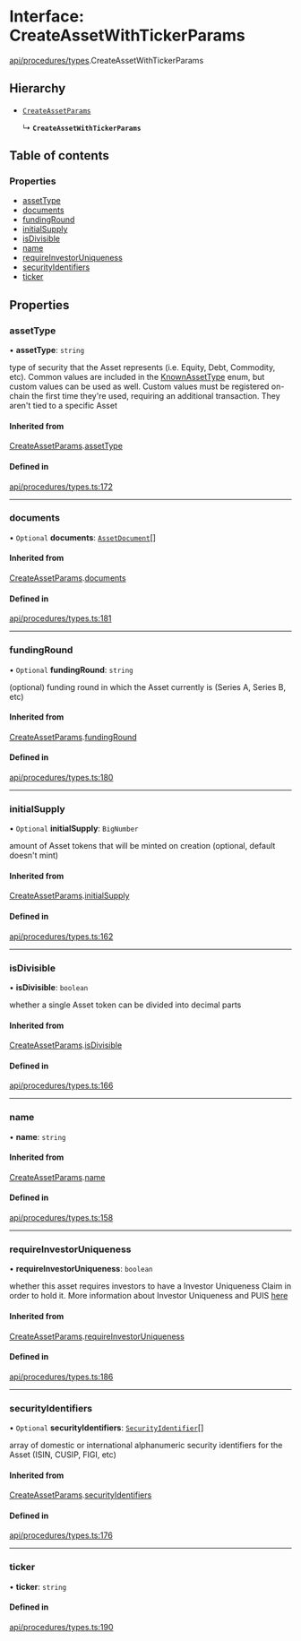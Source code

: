 # Interface: CreateAssetWithTickerParams

[api/procedures/types](../wiki/api.procedures.types).CreateAssetWithTickerParams

## Hierarchy

- [`CreateAssetParams`](../wiki/api.procedures.types.CreateAssetParams)

  ↳ **`CreateAssetWithTickerParams`**

## Table of contents

### Properties

- [assetType](../wiki/api.procedures.types.CreateAssetWithTickerParams#assettype)
- [documents](../wiki/api.procedures.types.CreateAssetWithTickerParams#documents)
- [fundingRound](../wiki/api.procedures.types.CreateAssetWithTickerParams#fundinground)
- [initialSupply](../wiki/api.procedures.types.CreateAssetWithTickerParams#initialsupply)
- [isDivisible](../wiki/api.procedures.types.CreateAssetWithTickerParams#isdivisible)
- [name](../wiki/api.procedures.types.CreateAssetWithTickerParams#name)
- [requireInvestorUniqueness](../wiki/api.procedures.types.CreateAssetWithTickerParams#requireinvestoruniqueness)
- [securityIdentifiers](../wiki/api.procedures.types.CreateAssetWithTickerParams#securityidentifiers)
- [ticker](../wiki/api.procedures.types.CreateAssetWithTickerParams#ticker)

## Properties

### assetType

• **assetType**: `string`

type of security that the Asset represents (i.e. Equity, Debt, Commodity, etc). Common values are included in the
  [KnownAssetType](../wiki/types.KnownAssetType) enum, but custom values can be used as well. Custom values must be registered on-chain the first time
  they're used, requiring an additional transaction. They aren't tied to a specific Asset

#### Inherited from

[CreateAssetParams](../wiki/api.procedures.types.CreateAssetParams).[assetType](../wiki/api.procedures.types.CreateAssetParams#assettype)

#### Defined in

[api/procedures/types.ts:172](https://github.com/PolymathNetwork/polymesh-sdk/blob/299ce247/src/api/procedures/types.ts#L172)

___

### documents

• `Optional` **documents**: [`AssetDocument`](../wiki/types.AssetDocument)[]

#### Inherited from

[CreateAssetParams](../wiki/api.procedures.types.CreateAssetParams).[documents](../wiki/api.procedures.types.CreateAssetParams#documents)

#### Defined in

[api/procedures/types.ts:181](https://github.com/PolymathNetwork/polymesh-sdk/blob/299ce247/src/api/procedures/types.ts#L181)

___

### fundingRound

• `Optional` **fundingRound**: `string`

(optional) funding round in which the Asset currently is (Series A, Series B, etc)

#### Inherited from

[CreateAssetParams](../wiki/api.procedures.types.CreateAssetParams).[fundingRound](../wiki/api.procedures.types.CreateAssetParams#fundinground)

#### Defined in

[api/procedures/types.ts:180](https://github.com/PolymathNetwork/polymesh-sdk/blob/299ce247/src/api/procedures/types.ts#L180)

___

### initialSupply

• `Optional` **initialSupply**: `BigNumber`

amount of Asset tokens that will be minted on creation (optional, default doesn't mint)

#### Inherited from

[CreateAssetParams](../wiki/api.procedures.types.CreateAssetParams).[initialSupply](../wiki/api.procedures.types.CreateAssetParams#initialsupply)

#### Defined in

[api/procedures/types.ts:162](https://github.com/PolymathNetwork/polymesh-sdk/blob/299ce247/src/api/procedures/types.ts#L162)

___

### isDivisible

• **isDivisible**: `boolean`

whether a single Asset token can be divided into decimal parts

#### Inherited from

[CreateAssetParams](../wiki/api.procedures.types.CreateAssetParams).[isDivisible](../wiki/api.procedures.types.CreateAssetParams#isdivisible)

#### Defined in

[api/procedures/types.ts:166](https://github.com/PolymathNetwork/polymesh-sdk/blob/299ce247/src/api/procedures/types.ts#L166)

___

### name

• **name**: `string`

#### Inherited from

[CreateAssetParams](../wiki/api.procedures.types.CreateAssetParams).[name](../wiki/api.procedures.types.CreateAssetParams#name)

#### Defined in

[api/procedures/types.ts:158](https://github.com/PolymathNetwork/polymesh-sdk/blob/299ce247/src/api/procedures/types.ts#L158)

___

### requireInvestorUniqueness

• **requireInvestorUniqueness**: `boolean`

whether this asset requires investors to have a Investor Uniqueness Claim in order
  to hold it. More information about Investor Uniqueness and PUIS [here](https://developers.polymesh.live/introduction/identity#polymesh-unique-identity-system-puis)

#### Inherited from

[CreateAssetParams](../wiki/api.procedures.types.CreateAssetParams).[requireInvestorUniqueness](../wiki/api.procedures.types.CreateAssetParams#requireinvestoruniqueness)

#### Defined in

[api/procedures/types.ts:186](https://github.com/PolymathNetwork/polymesh-sdk/blob/299ce247/src/api/procedures/types.ts#L186)

___

### securityIdentifiers

• `Optional` **securityIdentifiers**: [`SecurityIdentifier`](../wiki/types.SecurityIdentifier)[]

array of domestic or international alphanumeric security identifiers for the Asset (ISIN, CUSIP, FIGI, etc)

#### Inherited from

[CreateAssetParams](../wiki/api.procedures.types.CreateAssetParams).[securityIdentifiers](../wiki/api.procedures.types.CreateAssetParams#securityidentifiers)

#### Defined in

[api/procedures/types.ts:176](https://github.com/PolymathNetwork/polymesh-sdk/blob/299ce247/src/api/procedures/types.ts#L176)

___

### ticker

• **ticker**: `string`

#### Defined in

[api/procedures/types.ts:190](https://github.com/PolymathNetwork/polymesh-sdk/blob/299ce247/src/api/procedures/types.ts#L190)
